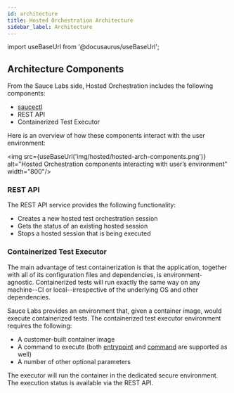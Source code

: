 ```yaml
---
id: architecture
title: Hosted Orchestration Architecture
sidebar_label: Architecture
---
```


import useBaseUrl from '@docusaurus/useBaseUrl';

## Architecture Components

From the Sauce Labs side, Hosted Orchestration includes the following components:

- [saucectl](/dev/cli/saucectl)
- REST API
- Containerized Test Executor

Here is an overview of how these components interact with the user environment:

<img src={useBaseUrl('img/hosted/hosted-arch-components.png')} alt="Hosted Orchestration components interacting with user’s environment" width="800"/>

### REST API

The REST API service provides the following functionality:

- Creates a new hosted test orchestration session
- Gets the status of an existing hosted session
- Stops a hosted session that is being executed

### Containerized Test Executor

The main advantage of test containerization is that the application, together with all of its configuration files and dependencies, is environment-agnostic. Containerized tests will run exactly the same way on any machine--CI or local--irrespective of the underlying OS and other dependencies.

Sauce Labs provides an environment that, given a container image, would execute containerized tests.
The containerized test executor environment requires the following:

- A customer-built container image
- A command to execute (both [entrypoint](https://docs.docker.com/engine/reference/builder/#entrypoint) and [command](https://docs.docker.com/engine/reference/builder/#cmd) are supported as well)
- A number of other optional parameters

The executor will run the container in the dedicated secure environment. The execution status is available via the REST API.
